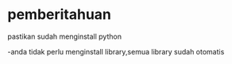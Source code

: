 # pemberitahuan

pastikan sudah menginstall python

-anda tidak perlu menginstall library,semua library sudah otomatis




